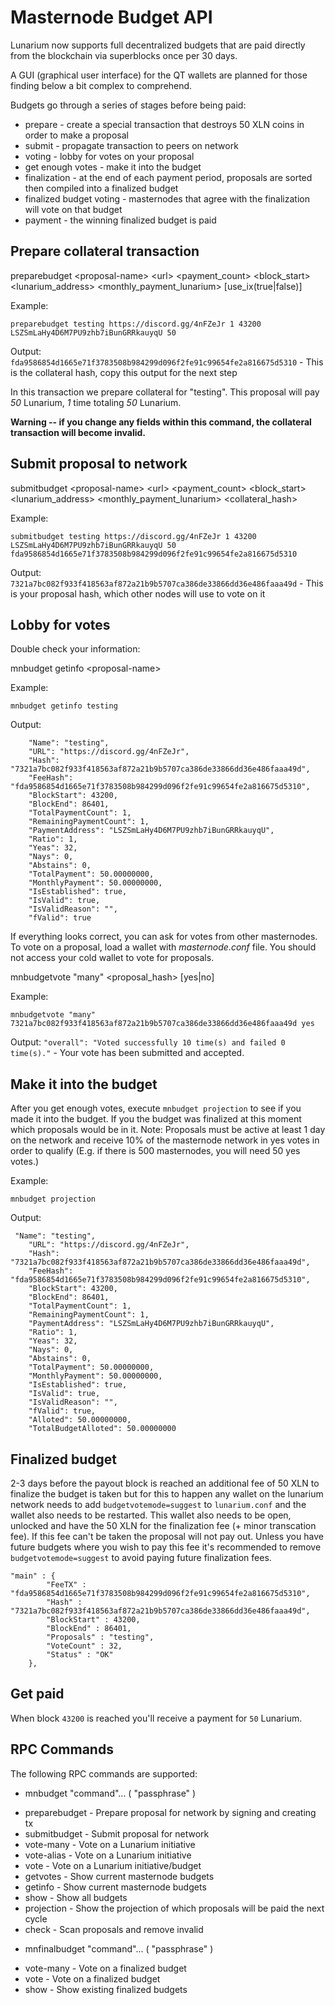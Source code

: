 Masternode Budget API
=======================

Lunarium now supports full decentralized budgets that are paid directly from the blockchain via superblocks once per 30 days.

A GUI (graphical user interface) for the QT wallets are planned for those finding below a bit complex to comprehend.

Budgets go through a series of stages before being paid:
* prepare - create a special transaction that destroys 50 XLN coins in order to make a proposal
* submit - propagate transaction to peers on network
* voting - lobby for votes on your proposal
* get enough votes - make it into the budget
* finalization - at the end of each payment period, proposals are sorted then compiled into a finalized budget
* finalized budget voting - masternodes that agree with the finalization will vote on that budget
* payment - the winning finalized budget is paid


Prepare collateral transaction
------------------------

preparebudget \<proposal-name\> \<url\> \<payment_count\> \<block_start\> \<lunarium_address\> \<monthly_payment_lunarium\> [use_ix(true|false)]

Example:
```
preparebudget testing https://discord.gg/4nFZeJr 1 43200 LSZSmLaHy4D6M7PU9zhb7iBunGRRkauyqU 50
```

Output: `fda9586854d1665e71f3783508b984299d096f2fe91c99654fe2a816675d5310` - This is the collateral hash, copy this output for the next step

In this transaction we prepare collateral for "testing". This proposal will pay _50_ Lunarium, _1_ time totaling _50_ Lunarium.

**Warning -- if you change any fields within this command, the collateral transaction will become invalid.**

Submit proposal to network
------------------------

submitbudget \<proposal-name\> \<url\> \<payment_count\> \<block_start\> \<lunarium_address\> \<monthly_payment_lunarium\> \<collateral_hash\>

Example:
```
submitbudget testing https://discord.gg/4nFZeJr 1 43200 LSZSmLaHy4D6M7PU9zhb7iBunGRRkauyqU 50 fda9586854d1665e71f3783508b984299d096f2fe91c99654fe2a816675d5310
```

Output: `7321a7bc082f933f418563af872a21b9b5707ca386de33866dd36e486faaa49d` - This is your proposal hash, which other nodes will use to vote on it

Lobby for votes
------------------------

Double check your information:

mnbudget getinfo \<proposal-name\>

Example:
```
mnbudget getinfo testing
```
Output:
```
    "Name": "testing",
    "URL": "https://discord.gg/4nFZeJr",
    "Hash": "7321a7bc082f933f418563af872a21b9b5707ca386de33866dd36e486faaa49d",
    "FeeHash": "fda9586854d1665e71f3783508b984299d096f2fe91c99654fe2a816675d5310",
    "BlockStart": 43200,
    "BlockEnd": 86401,
    "TotalPaymentCount": 1,
    "RemainingPaymentCount": 1,
    "PaymentAddress": "LSZSmLaHy4D6M7PU9zhb7iBunGRRkauyqU",
    "Ratio": 1,
    "Yeas": 32,
    "Nays": 0,
    "Abstains": 0,
    "TotalPayment": 50.00000000,
    "MonthlyPayment": 50.00000000,
    "IsEstablished": true,
    "IsValid": true,
    "IsValidReason": "",
    "fValid": true
```

If everything looks correct, you can ask for votes from other masternodes. To vote on a proposal, load a wallet with _masternode.conf_ file. You should not access your cold wallet to vote for proposals.

mnbudgetvote "many" \<proposal_hash\> [yes|no]

Example:
```
mnbudgetvote "many" 7321a7bc082f933f418563af872a21b9b5707ca386de33866dd36e486faaa49d yes
```

Output: `"overall": "Voted successfully 10 time(s) and failed 0 time(s)."` - Your vote has been submitted and accepted.

Make it into the budget
------------------------

After you get enough votes, execute `mnbudget projection` to see if you made it into the budget. If you the budget was finalized at this moment which proposals would be in it. Note: Proposals must be active at least 1 day on the network and receive 10% of the masternode network in yes votes in order to qualify (E.g. if there is 500 masternodes, you will need 50 yes votes.)

Example:
```
mnbudget projection
```

Output:
```
 "Name": "testing",
    "URL": "https://discord.gg/4nFZeJr",
    "Hash": "7321a7bc082f933f418563af872a21b9b5707ca386de33866dd36e486faaa49d",
    "FeeHash": "fda9586854d1665e71f3783508b984299d096f2fe91c99654fe2a816675d5310",
    "BlockStart": 43200,
    "BlockEnd": 86401,
    "TotalPaymentCount": 1,
    "RemainingPaymentCount": 1,
    "PaymentAddress": "LSZSmLaHy4D6M7PU9zhb7iBunGRRkauyqU",
    "Ratio": 1,
    "Yeas": 32,
    "Nays": 0,
    "Abstains": 0,
    "TotalPayment": 50.00000000,
    "MonthlyPayment": 50.00000000,
    "IsEstablished": true,
    "IsValid": true,
    "IsValidReason": "",
    "fValid": true,
    "Alloted": 50.00000000,
    "TotalBudgetAlloted": 50.00000000
```

Finalized budget
------------------------

2-3 days before the payout block is reached an additional fee of 50 XLN to finalize the budget is taken but for this to happen any wallet on the lunarium network needs to add `budgetvotemode=suggest` to `lunarium.conf` and the wallet also needs to be restarted. This wallet also needs to be open, unlocked and have the 50 XLN for the finalization fee (+ minor transcation fee). If this fee can't be taken the proposal will not pay out. Unless you have future budgets where you wish to pay this fee it's recommended to remove `budgetvotemode=suggest` to avoid paying future finalization fees.

```
"main" : {
        "FeeTX" : "fda9586854d1665e71f3783508b984299d096f2fe91c99654fe2a816675d5310",
        "Hash" : "7321a7bc082f933f418563af872a21b9b5707ca386de33866dd36e486faaa49d",
        "BlockStart" : 43200,
        "BlockEnd" : 86401,
        "Proposals" : "testing",
        "VoteCount" : 32,
        "Status" : "OK"
    },
```

Get paid
------------------------

When block `43200` is reached you'll receive a payment for `50` Lunarium.


RPC Commands
------------------------

The following RPC commands are supported:
- mnbudget "command"... ( "passphrase" )
 * preparebudget      - Prepare proposal for network by signing and creating tx
 * submitbudget       - Submit proposal for network
 * vote-many          - Vote on a Lunarium initiative
 * vote-alias         - Vote on a Lunarium initiative
 * vote               - Vote on a Lunarium initiative/budget
 * getvotes           - Show current masternode budgets
 * getinfo            - Show current masternode budgets
 * show               - Show all budgets
 * projection         - Show the projection of which proposals will be paid the next cycle
 * check              - Scan proposals and remove invalid

- mnfinalbudget "command"... ( "passphrase" )
 * vote-many   - Vote on a finalized budget
 * vote        - Vote on a finalized budget
 * show        - Show existing finalized budgets
